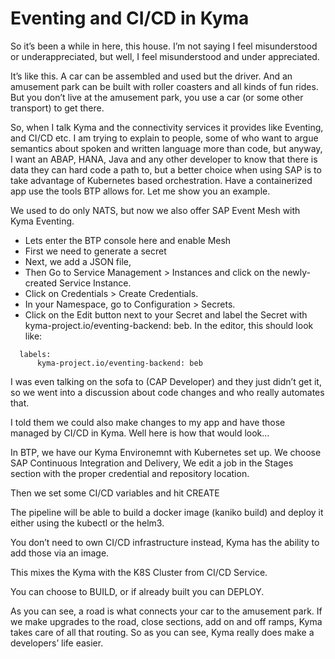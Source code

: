 # Eventing and CI/CD in Kyma

So it’s been a while in here, this house.  I’m not saying I feel misunderstood or underappreciated, but well,  I feel misunderstood and under appreciated.

It’s like this.  A car can be assembled and used but the driver.  And an amusement park can be built with roller coasters and all kinds of fun rides.  But you don’t live at the amusement park, you use a car (or some other transport) to get there.

So, when I talk Kyma and the connectivity services it provides like Eventing, and CI/CD etc.  I am trying to explain to people, some of who want to argue semantics about spoken and written language more than code, but anyway, I want an ABAP, HANA, Java and any other developer to know that there is data they can hard code a path to, but a better choice when using SAP is to take advantage of Kubernetes based orchestration.  Have a containerized app use the tools BTP allows for.  Let me show you an example.

We used to do only NATS, but now we also offer SAP Event Mesh with Kyma Eventing.

*	Lets enter the BTP console here and enable Mesh
*	First we need to generate a secret
*	Next, we add a JSON file,
*	Then Go to Service Management > Instances and click on the newly-created Service Instance.
*	Click on Credentials > Create Credentials.
*	In your Namespace, go to Configuration > Secrets.
*	Click on the Edit button next to your Secret and label the Secret with kyma-project.io/eventing-backend: beb. In the editor, this should look like:

```
  labels:
      kyma-project.io/eventing-backend: beb
```

I was even talking on the sofa to (CAP Developer) and they just didn’t get it, so we went into a discussion about code changes and who really automates that.

I told them we could also make changes to my app and have those managed by CI/CD in Kyma.  Well here is how that would look…

In BTP, we have our Kyma Environemnt with Kubernetes set up.  We choose SAP Continuous Integration and Delivery, We edit a job in the Stages section with the proper credential and repository location.

Then we set some CI/CD variables and hit CREATE

The pipeline will be able to build a docker image (kaniko build) and deploy it either using the kubectl or the helm3.

You don’t need to own CI/CD infrastructure instead, Kyma has the ability to add those via an image.

This mixes the Kyma with the K8S Cluster from CI/CD Service.

You can choose to BUILD, or if already built you can DEPLOY.

As you can see, a road is what connects your car to the amusement park.  If we make upgrades to the road, close sections, add on and off ramps, Kyma takes care of all that routing.  So as you can see, Kyma really does make a developers’ life easier.
